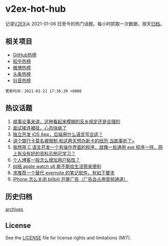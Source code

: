 # v2ex-hot-hub

 记录[V2EX](https://www.v2ex.com/)从 2021-01-06 日至今的热门话题。每小时抓取一次数据，按天[归档](archives)。
 
 ## 相关项目

- [GitHub热榜](https://github.com/lonnyzhang423/github-hot-hub)
- [知乎热榜](https://github.com/lonnyzhang423/zhihu-hot-hub)
- [微博热榜](https://github.com/lonnyzhang423/weibo-hot-hub)
- [头条热榜](https://github.com/lonnyzhang423/toutiao-hot-hub)
- [抖音热榜](https://github.com/lonnyzhang423/douyin-hot-hub)


 `更新时间：2021-01-21 17:36:39 +0800`

## 热议话题

1. [就事论事来讲，这种看起来模糊的反乡规定还是合理的](https://www.v2ex.com/t/746939)
1. [面试接连被挂，心态快崩了](https://www.v2ex.com/t/746898)
1. [独立开发 iOS App，后端用什么语言写合适？](https://www.v2ex.com/t/746857)
1. [讲个银行卡莫名被限制,和这两天想办新卡的经历,当故事听了~](https://www.v2ex.com/t/746789)
1. [我想用 C 语言开发一个有操作界面的程序，就像一些通用 exe 程序一样，网上有没有好的资料示例可学习？](https://www.v2ex.com/t/746800)
1. [个人博客一般怎么增加用户粘性？](https://www.v2ex.com/t/746884)
1. [纠结 apple watch s6 能不能给生活带来便利](https://www.v2ex.com/t/746977)
1. [求推荐一个替代 evernote 的笔记软件，有如下要求](https://www.v2ex.com/t/746843)
1. [iPhone 怎么关闭 bilibili 开屏广告（广告会占用音频通道）](https://www.v2ex.com/t/746838)

## 历史归档

[archives](archives)

## License

See the [LICENSE](LICENSE) file for license rights and limitations (MIT).
